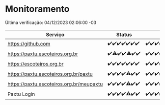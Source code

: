 # Monitoramento

Última verificação: 04/12/2023 02:06:00 -03

|Serviço|Status|Últimas 24h|
|---|---|---|
|https://github.com|<span title="2023-11-27: OK=24">✔️</span><span title="2023-11-28: OK=24">✔️</span><span title="2023-11-29: OK=24">✔️</span><span title="2023-11-30: OK=24">✔️</span><span title="2023-12-01: OK=24">✔️</span><span title="2023-12-02: OK=24">✔️</span><span title="2023-12-03: OK=6">✔️</span>|<span title="03/12/2023 03:07:00 -03 : 200">✔️</span><span title="03/12/2023 04:04:00 -03 : 200">✔️</span><span title="03/12/2023 05:07:00 -03 : 200">✔️</span><span title="03/12/2023 06:04:00 -03 : 200">✔️</span><span title="03/12/2023 07:05:00 -03 : 200">✔️</span><span title="03/12/2023 08:03:00 -03 : 200">✔️</span><span title="03/12/2023 09:10:00 -03 : 200">✔️</span><span title="03/12/2023 10:06:00 -03 : 200">✔️</span><span title="03/12/2023 11:03:00 -03 : 200">✔️</span><span title="03/12/2023 12:04:00 -03 : 200">✔️</span><span title="03/12/2023 13:06:00 -03 : 200">✔️</span><span title="03/12/2023 14:03:00 -03 : 200">✔️</span><span title="03/12/2023 15:07:00 -03 : 200">✔️</span><span title="03/12/2023 16:03:00 -03 : 200">✔️</span><span title="03/12/2023 17:06:00 -03 : 200">✔️</span><span title="03/12/2023 18:03:00 -03 : 200">✔️</span><span title="03/12/2023 19:03:00 -03 : 200">✔️</span><span title="03/12/2023 20:05:00 -03 : 200">✔️</span><span title="03/12/2023 21:31:00 -03 : 200">✔️</span><span title="03/12/2023 22:48:00 -03 : 200">✔️</span><span title="03/12/2023 23:21:00 -03 : 200">✔️</span><span title="04/12/2023 00:07:00 -03 : 200">✔️</span><span title="04/12/2023 01:07:00 -03 : 200">✔️</span><span title="04/12/2023 02:06:00 -03 : 200">✔️</span>|
|https://paxtu.escoteiros.org.br|<span title="2023-11-27: OK=24">✔️</span><span title="2023-11-28: OK=23, Falhas=1">⚠️</span><span title="2023-11-29: OK=24">✔️</span><span title="2023-11-30: OK=24">✔️</span><span title="2023-12-01: OK=23, Falhas=1">⚠️</span><span title="2023-12-02: OK=24">✔️</span><span title="2023-12-03: OK=6">✔️</span>|<span title="03/12/2023 03:07:00 -03 : 200">✔️</span><span title="03/12/2023 04:04:00 -03 : 200">✔️</span><span title="03/12/2023 05:07:00 -03 : 200">✔️</span><span title="03/12/2023 06:04:00 -03 : 200">✔️</span><span title="03/12/2023 07:05:00 -03 : 200">✔️</span><span title="03/12/2023 08:03:00 -03 : 200">✔️</span><span title="03/12/2023 09:10:00 -03 : 200">✔️</span><span title="03/12/2023 10:06:00 -03 : 200">✔️</span><span title="03/12/2023 11:03:00 -03 : 200">✔️</span><span title="03/12/2023 12:04:00 -03 : 200">✔️</span><span title="03/12/2023 13:06:00 -03 : 200">✔️</span><span title="03/12/2023 14:03:00 -03 : 200">✔️</span><span title="03/12/2023 15:07:00 -03 : 200">✔️</span><span title="03/12/2023 16:03:00 -03 : 200">✔️</span><span title="03/12/2023 17:06:00 -03 : 200">✔️</span><span title="03/12/2023 18:03:00 -03 : 200">✔️</span><span title="03/12/2023 19:03:00 -03 : 200">✔️</span><span title="03/12/2023 20:05:00 -03 : 200">✔️</span><span title="03/12/2023 21:31:00 -03 : 200">✔️</span><span title="03/12/2023 22:48:00 -03 : 200">✔️</span><span title="03/12/2023 23:21:00 -03 : 200">✔️</span><span title="04/12/2023 00:07:00 -03 : 200">✔️</span><span title="04/12/2023 01:07:00 -03 : 200">✔️</span><span title="04/12/2023 02:06:00 -03 : 200">✔️</span>|
|https://escoteiros.org.br|<span title="2023-11-27: OK=24">✔️</span><span title="2023-11-28: OK=24">✔️</span><span title="2023-11-29: OK=24">✔️</span><span title="2023-11-30: OK=24">✔️</span><span title="2023-12-01: OK=24">✔️</span><span title="2023-12-02: OK=24">✔️</span><span title="2023-12-03: OK=6">✔️</span>|<span title="03/12/2023 03:07:00 -03 : 200">✔️</span><span title="03/12/2023 04:04:00 -03 : 200">✔️</span><span title="03/12/2023 05:07:00 -03 : 200">✔️</span><span title="03/12/2023 06:04:00 -03 : 200">✔️</span><span title="03/12/2023 07:05:00 -03 : 200">✔️</span><span title="03/12/2023 08:03:00 -03 : 200">✔️</span><span title="03/12/2023 09:10:00 -03 : 200">✔️</span><span title="03/12/2023 10:06:00 -03 : 200">✔️</span><span title="03/12/2023 11:03:00 -03 : 200">✔️</span><span title="03/12/2023 12:04:00 -03 : 200">✔️</span><span title="03/12/2023 13:06:00 -03 : 200">✔️</span><span title="03/12/2023 14:03:00 -03 : 200">✔️</span><span title="03/12/2023 15:07:00 -03 : 200">✔️</span><span title="03/12/2023 16:03:00 -03 : 200">✔️</span><span title="03/12/2023 17:06:00 -03 : 200">✔️</span><span title="03/12/2023 18:03:00 -03 : 200">✔️</span><span title="03/12/2023 19:03:00 -03 : 200">✔️</span><span title="03/12/2023 20:05:00 -03 : 200">✔️</span><span title="03/12/2023 21:31:00 -03 : 200">✔️</span><span title="03/12/2023 22:48:00 -03 : 200">✔️</span><span title="03/12/2023 23:21:00 -03 : 200">✔️</span><span title="04/12/2023 00:07:00 -03 : 200">✔️</span><span title="04/12/2023 01:07:00 -03 : 200">✔️</span><span title="04/12/2023 02:06:00 -03 : 200">✔️</span>|
|https://paxtu.escoteiros.org.br/paxtu|<span title="2023-11-27: OK=24">✔️</span><span title="2023-11-28: OK=24">✔️</span><span title="2023-11-29: OK=24">✔️</span><span title="2023-11-30: OK=24">✔️</span><span title="2023-12-01: OK=23, Falhas=1">⚠️</span><span title="2023-12-02: OK=24">✔️</span><span title="2023-12-03: OK=6">✔️</span>|<span title="03/12/2023 03:07:00 -03 : 200">✔️</span><span title="03/12/2023 04:04:00 -03 : 200">✔️</span><span title="03/12/2023 05:07:00 -03 : 200">✔️</span><span title="03/12/2023 06:04:00 -03 : 200">✔️</span><span title="03/12/2023 07:05:00 -03 : 200">✔️</span><span title="03/12/2023 08:03:00 -03 : 200">✔️</span><span title="03/12/2023 09:10:00 -03 : 200">✔️</span><span title="03/12/2023 10:06:00 -03 : 200">✔️</span><span title="03/12/2023 11:03:00 -03 : 200">✔️</span><span title="03/12/2023 12:04:00 -03 : 200">✔️</span><span title="03/12/2023 13:06:00 -03 : 200">✔️</span><span title="03/12/2023 14:03:00 -03 : 200">✔️</span><span title="03/12/2023 15:07:00 -03 : 200">✔️</span><span title="03/12/2023 16:03:00 -03 : 200">✔️</span><span title="03/12/2023 17:06:00 -03 : 200">✔️</span><span title="03/12/2023 18:03:00 -03 : 200">✔️</span><span title="03/12/2023 19:03:00 -03 : 200">✔️</span><span title="03/12/2023 20:05:00 -03 : 200">✔️</span><span title="03/12/2023 21:31:00 -03 : 200">✔️</span><span title="03/12/2023 22:48:00 -03 : 200">✔️</span><span title="03/12/2023 23:21:00 -03 : 200">✔️</span><span title="04/12/2023 00:07:00 -03 : 200">✔️</span><span title="04/12/2023 01:07:00 -03 : 200">✔️</span><span title="04/12/2023 02:06:00 -03 : 200">✔️</span>|
|https://paxtu.escoteiros.org.br/meupaxtu|<span title="2023-11-27: OK=24">✔️</span><span title="2023-11-28: OK=24">✔️</span><span title="2023-11-29: OK=24">✔️</span><span title="2023-11-30: OK=24">✔️</span><span title="2023-12-01: OK=23, Falhas=1">⚠️</span><span title="2023-12-02: OK=24">✔️</span><span title="2023-12-03: OK=6">✔️</span>|<span title="03/12/2023 03:07:00 -03 : 200">✔️</span><span title="03/12/2023 04:04:00 -03 : 200">✔️</span><span title="03/12/2023 05:07:00 -03 : 200">✔️</span><span title="03/12/2023 06:04:00 -03 : 200">✔️</span><span title="03/12/2023 07:05:00 -03 : 200">✔️</span><span title="03/12/2023 08:03:00 -03 : 200">✔️</span><span title="03/12/2023 09:10:00 -03 : 200">✔️</span><span title="03/12/2023 10:06:00 -03 : 200">✔️</span><span title="03/12/2023 11:03:00 -03 : 200">✔️</span><span title="03/12/2023 12:04:00 -03 : 200">✔️</span><span title="03/12/2023 13:06:00 -03 : 200">✔️</span><span title="03/12/2023 14:03:00 -03 : 200">✔️</span><span title="03/12/2023 15:07:00 -03 : 200">✔️</span><span title="03/12/2023 16:03:00 -03 : 200">✔️</span><span title="03/12/2023 17:06:00 -03 : 200">✔️</span><span title="03/12/2023 18:03:00 -03 : 200">✔️</span><span title="03/12/2023 19:03:00 -03 : 200">✔️</span><span title="03/12/2023 20:05:00 -03 : 200">✔️</span><span title="03/12/2023 21:31:00 -03 : 200">✔️</span><span title="03/12/2023 22:48:00 -03 : 200">✔️</span><span title="03/12/2023 23:21:00 -03 : 200">✔️</span><span title="04/12/2023 00:07:00 -03 : 200">✔️</span><span title="04/12/2023 01:07:00 -03 : 200">✔️</span><span title="04/12/2023 02:06:00 -03 : 200">✔️</span>|
|Paxtu Login|<span title="2023-11-27: OK=24">✔️</span><span title="2023-11-28: OK=24">✔️</span><span title="2023-11-29: OK=24">✔️</span><span title="2023-11-30: OK=24">✔️</span><span title="2023-12-01: OK=23, Falhas=1">⚠️</span><span title="2023-12-02: OK=24">✔️</span><span title="2023-12-03: OK=6">✔️</span>|<span title="03/12/2023 03:07:00 -03 : 200">✔️</span><span title="03/12/2023 04:04:00 -03 : 200">✔️</span><span title="03/12/2023 05:07:00 -03 : 200">✔️</span><span title="03/12/2023 06:04:00 -03 : 200">✔️</span><span title="03/12/2023 07:05:00 -03 : 200">✔️</span><span title="03/12/2023 08:03:00 -03 : 200">✔️</span><span title="03/12/2023 09:10:00 -03 : 200">✔️</span><span title="03/12/2023 10:06:00 -03 : 200">✔️</span><span title="03/12/2023 11:03:00 -03 : 200">✔️</span><span title="03/12/2023 12:04:00 -03 : 200">✔️</span><span title="03/12/2023 13:07:00 -03 : 200">✔️</span><span title="03/12/2023 14:03:00 -03 : 200">✔️</span><span title="03/12/2023 15:07:00 -03 : 200">✔️</span><span title="03/12/2023 16:03:00 -03 : 200">✔️</span><span title="03/12/2023 17:06:00 -03 : 200">✔️</span><span title="03/12/2023 18:03:00 -03 : 200">✔️</span><span title="03/12/2023 19:03:00 -03 : 200">✔️</span><span title="03/12/2023 20:05:00 -03 : 200">✔️</span><span title="03/12/2023 21:31:00 -03 : 200">✔️</span><span title="03/12/2023 22:48:00 -03 : 200">✔️</span><span title="03/12/2023 23:21:00 -03 : 200">✔️</span><span title="04/12/2023 00:07:00 -03 : 200">✔️</span><span title="04/12/2023 01:07:00 -03 : 200">✔️</span><span title="04/12/2023 02:06:00 -03 : 200">✔️</span>|

